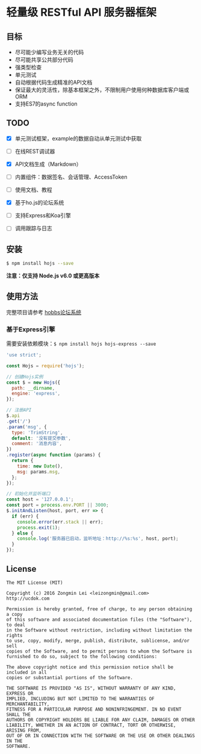 # 轻量级 RESTful API 服务器框架


## 目标

+ 尽可能少编写业务无关的代码
+ 尽可能共享公共部分代码
+ 强类型检查
+ 单元测试
+ 自动根据代码生成精准的API文档
+ 保证最大的灵活性，除基本框架之外，不限制用户使用何种数据库客户端或ORM
+ 支持ES7的async function


## TODO

+ [x] 单元测试框架，example的数据自动从单元测试中获取
+ [ ] 在线REST调试器
+ [x] API文档生成（Markdown）
+ [ ] 内置组件：数据签名、会话管理、AccessToken
+ [ ] 使用文档、教程
+ [x] 基于ho.js的论坛系统
+ [ ] 支持Express和Koa引擎
+ [ ] 调用跟踪与日志


## 安装

```bash
$ npm install hojs --save
```

**注意：仅支持 Node.js v6.0 或更高版本**


## 使用方法

完整项目请参考 [hobbs论坛系统](https://github.com/leizongmin/hobbs)

### 基于Express引擎

需要安装依赖模块：`$ npm install hojs hojs-express --save`

```javascript
'use strict';

const Hojs = require('hojs');

// 创建Hojs实例
const $ = new Hojs({
  path: __dirname,
  engine: 'express',
});

// 注册API
$.api
.get('/')
.param('msg', {
  type: 'TrimString',
  default: '没有提交参数',
  comment: '消息内容',
})
.register(async function (params) {
  return {
    time: new Date(),
    msg: params.msg,
  };
});

// 初始化并监听端口
const host = '127.0.0.1';
const port = process.env.PORT || 3000;
$.initAndListen(host, port, err => {
  if (err) {
    console.error(err.stack || err);
    process.exit(1);
  } else {
    console.log('服务器已启动，监听地址：http://%s:%s', host, port);
  }
});
```


## License

```
The MIT License (MIT)

Copyright (c) 2016 Zongmin Lei <leizongmin@gmail.com>
http://ucdok.com

Permission is hereby granted, free of charge, to any person obtaining a copy
of this software and associated documentation files (the "Software"), to deal
in the Software without restriction, including without limitation the rights
to use, copy, modify, merge, publish, distribute, sublicense, and/or sell
copies of the Software, and to permit persons to whom the Software is
furnished to do so, subject to the following conditions:

The above copyright notice and this permission notice shall be included in all
copies or substantial portions of the Software.

THE SOFTWARE IS PROVIDED "AS IS", WITHOUT WARRANTY OF ANY KIND, EXPRESS OR
IMPLIED, INCLUDING BUT NOT LIMITED TO THE WARRANTIES OF MERCHANTABILITY,
FITNESS FOR A PARTICULAR PURPOSE AND NONINFRINGEMENT. IN NO EVENT SHALL THE
AUTHORS OR COPYRIGHT HOLDERS BE LIABLE FOR ANY CLAIM, DAMAGES OR OTHER
LIABILITY, WHETHER IN AN ACTION OF CONTRACT, TORT OR OTHERWISE, ARISING FROM,
OUT OF OR IN CONNECTION WITH THE SOFTWARE OR THE USE OR OTHER DEALINGS IN THE
SOFTWARE.
```
